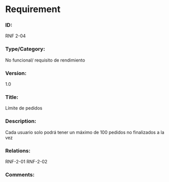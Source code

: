 # Requirement
### ID: 
RNF 2-04

### Type/Category: 
No funcional/ requisito de rendimiento
 
### Version:
1.0
### Title:
Límite de pedidos
### Description:
Cada usuario solo podrá tener un máximo de 100 pedidos no finalizados a la vez
### Relations:
RNF-2-01
RNF-2-02
### Comments:
